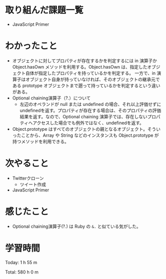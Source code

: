 # 取り組んだ課題一覧
- JavaScript Primer

# わかったこと
- オブジェクトに対してプロパティが存在するかを判定するには in 演算子か Object.hasOwn メソッドを利用する。Object.hasOwn は、指定したオブジェクト自体が指定したプロパティを持っているかを判定する。 一方で、in 演算子はオブジェクト自身が持っていなければ、そのオブジェクトの継承元である prototype オブジェクトまで遡って持っているかを判定するという違いがある。
- Optional chaining演算子（?.）について
  - 左辺のオペランドが null または undefined の場合、それ以上評価せずにundefinedを返す。プロパティが存在する場合は、そのプロパティの評価結果を返す。なので、Optional chaining 演算子では、存在しないプロパティへアクセスした場合でも例外ではなく、undefinedを返す。
- Object.prototype はすべてのオブジェクトの親となるオブジェクト。そういったことから、Array や String などのインスタンスも Object.prototype が持つメソッドを利用できる。

# 次やること
- Twitterクローン
  - ツイート作成
- JavaScript Primer

# 感じたこと
- Optional chaining演算子(?.) は Ruby の `&.` と似ている気がした。

# 学習時間
Today: 1 h 55 m

Total: 580 h 0 m
